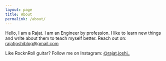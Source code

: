 ```yaml
---
layout: page
title: About
permalink: /about/
---
```


Hello, I am a Rajat. I am an Engineer by profession. I like to learn new things and write about them to teach myself better.
Reach out on: rajatjoshiblog@gmail.com

Like RocknRoll guitar? Follow me on Instagram: [@rajat.joshi_](https://www.instagram.com/rajat.joshi_/)